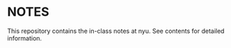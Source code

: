 # NOTES

This repository contains the in-class notes at nyu. See contents for detailed information.
